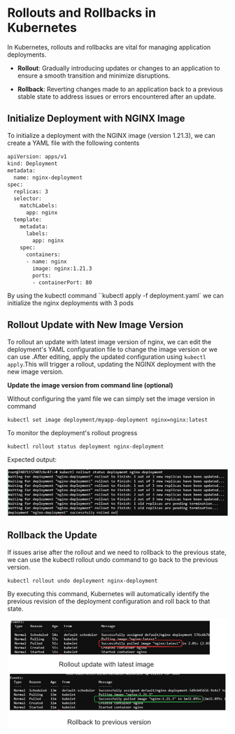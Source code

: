 # Rollouts and Rollbacks in Kubernetes

In Kubernetes, rollouts and rollbacks are vital for managing application deployments. 

- **Rollout**: Gradually introducing updates or changes to an application to ensure a smooth transition and minimize disruptions.

- **Rollback**: Reverting changes made to an application back to a previous stable state to address issues or errors encountered after an update.

<!-- <div style="text-align:center"><img src="./images/rollback.png" height="150" width="400"></div> -->

## Initialize Deployment with NGINX Image

To initialize a deployment with the  NGINX image (version 1.21.3), we can create a YAML file with the following contents

```
apiVersion: apps/v1
kind: Deployment
metadata:
  name: nginx-deployment
spec:
  replicas: 3
  selector:
    matchLabels:
      app: nginx
  template:
    metadata:
      labels:
        app: nginx
    spec:
      containers:
      - name: nginx
        image: nginx:1.21.3
        ports:
        - containerPort: 80
```

By using the kubectl command ``kubectl apply -f deployment.yaml` we can initialize the nginx deployments with 3 pods

## Rollout Update with New Image Version

To rollout an update with latest image version of nginx, we can edit the deployment's YAML configuration file to change the image version or we can use .After editing, apply the updated configuration using ``kubectl apply``.This will trigger a rollout, updating the NGINX deployment with the new image version.

**Update the image version from command line (optional)**

Without configuring the yaml file we can simply set the image version in command

```
kubectl set image deployment/myapp-deployment nginx=nginx:latest
```

To monitor the deployment's rollout progress 

```
kubectl rollout status deployment nginx-deployment
```

Expected output:

<div style="text-align:center"><img src="./images/5.png" ></div>

## Rollback the Update

If issues arise after the rollout and we need to rollback to the previous state, we can use the kubectl rollout undo command to go back to the previous version.

```
kubectl rollout undo deployment nginx-deployment
```

By executing this command, Kubernetes will automatically identify the previous revision of the deployment configuration and roll back to that state.

<div style="text-align:center"><img src="./images/67.png" width="700" ></div>